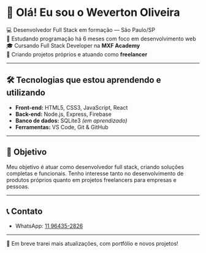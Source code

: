 # 👋 Olá! Eu sou o Weverton Oliveira

💻 Desenvolvedor Full Stack em formação — São Paulo/SP  
🚀 Estudando programação há 6 meses com foco em desenvolvimento web  
🎓 Cursando Full Stack Developer na **MXF Academy**  
📱 Criando projetos próprios e atuando como **freelancer**

---

## 🛠️ Tecnologias que estou aprendendo e utilizando

- **Front-end:** HTML5, CSS3, JavaScript, React  
- **Back-end:** Node.js, Express, Firebase  
- **Banco de dados:** SQLite3 *(em aprendizado)*  
- **Ferramentas:** VS Code, Git & GitHub

---

## 🎯 Objetivo

Meu objetivo é atuar como desenvolvedor full stack, criando soluções completas e funcionais. Tenho interesse tanto no desenvolvimento de produtos próprios quanto em projetos freelancers para empresas e pessoas.

---

## 📞 Contato

- WhatsApp: [11 96435-2826](https://wa.me/5511964352826)

---

🔗 Em breve trarei mais atualizações, com portfólio e novos projetos!

